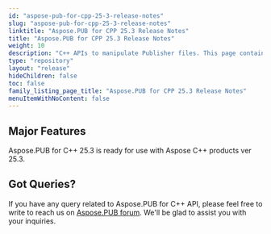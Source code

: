 ```yaml
---
id: "aspose-pub-for-cpp-25-3-release-notes"
slug: "aspose-pub-for-cpp-25-3-release-notes"
linktitle: "Aspose.PUB for CPP 25.3 Release Notes"
title: "Aspose.PUB for CPP 25.3 Release Notes"
weight: 10
description: "C++ APIs to manipulate Publisher files. This page contains new features Aspose.PUB for C++, enhancement, and bug fixes in 2025, version 25.3."
type: "repository"
layout: "release"
hideChildren: false
toc: false
family_listing_page_title: "Aspose.PUB for CPP 25.3 Release Notes"
menuItemWithNoContent: false
---
```


## Major Features

Aspose.PUB for C++ 25.3 is ready for use with Aspose C++ products ver 25.3.


## Got Queries?
If you have any query related to Aspose.PUB for C++ API, please feel free to write to reach us on [Aspose.PUB forum](https://forum.aspose.com/c/pub/). We'll be glad to assist you with your inquiries.
